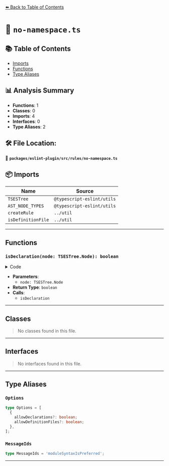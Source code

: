 [⬅️ Back to Table of Contents](../../../../index.md)

# 📄 `no-namespace.ts`

## 📚 Table of Contents

- [Imports](#imports)
- [Functions](#functions)
- [Type Aliases](#type-aliases)

## 📊 Analysis Summary

- **Functions**: 1
- **Classes**: 0
- **Imports**: 4
- **Interfaces**: 0
- **Type Aliases**: 2

## 🛠️ File Location:
📂 **`packages/eslint-plugin/src/rules/no-namespace.ts`**

## 📦 Imports

| Name | Source |
|------|--------|
| `TSESTree` | `@typescript-eslint/utils` |
| `AST_NODE_TYPES` | `@typescript-eslint/utils` |
| `createRule` | `../util` |
| `isDefinitionFile` | `../util` |


---

## Functions

### `isDeclaration(node: TSESTree.Node): boolean`

<details><summary>Code</summary>

```ts
function isDeclaration(node: TSESTree.Node): boolean {
      if (node.type === AST_NODE_TYPES.TSModuleDeclaration && node.declare) {
        return true;
      }

      return node.parent != null && isDeclaration(node.parent);
    }
```
</details>

- **Parameters**:
  - `node: TSESTree.Node`
- **Return Type**: `boolean`
- **Calls**:
  - `isDeclaration`

---

## Classes

> No classes found in this file.


---

## Interfaces

> No interfaces found in this file.


---

## Type Aliases

### `Options`

```ts
type Options = [
  {
    allowDeclarations?: boolean;
    allowDefinitionFiles?: boolean;
  },
];
```

### `MessageIds`

```ts
type MessageIds = 'moduleSyntaxIsPreferred';
```


---
